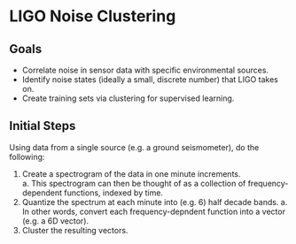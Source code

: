 # LIGO Noise Clustering

## Goals

* Correlate noise in sensor data with specific environmental sources.
* Identify noise states (ideally a small, discrete number) that LIGO takes on.
* Create training sets via clustering for supervised learning.

## Initial Steps

Using data from a single source (e.g. a ground seismometer), do the following:

1. Create a spectrogram of the data in one minute increments.  
    a. This spectrogram can then be thought of as a collection of frequency-
    dependent functions, indexed by time.
2. Quantize the spectrum at each minute into (e.g. 6) half decade bands.
    a. In other words, convert each frequency-depndent function into a vector
    (e.g. a 6D vector).
3. Cluster the resulting vectors.
